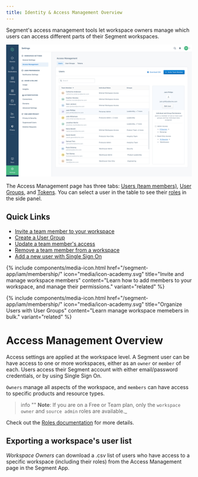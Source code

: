 ```yaml
---
title: Identity & Access Management Overview
---
```


Segment's access management tools let workspace owners manage which users can access different parts of their Segment workspaces.

![](images/IAM-overview.png)

The Access Management page has three tabs: [Users (team members)](/docs/segment-app/iam/concepts/#team-members/), [User Groups](/docs/segment-app/iam/concepts/#user-groups/), and [Tokens](/docs/segment-app/iam/concepts/#tokens/). You can select a user in the table to see their [roles](/docs/segment-app/iam/roles) in the side panel.

## Quick Links
- [Invite a team member to your workspace](/docs/segment-app/iam/membership/#invite-a-new-team-member/)
- [Create a User Group](/docs/segment-app/iam/membership/#create-a-new-user-group/)
- [Update a team member's access](/docs/segment-app/iam/membership#change-a-team-members-access/)
- [Remove a team member from a workspace](/docs/segment-app/iam/membership/#remove-a-team-member-from-your-workspace/)
- [Add a new user with Single Sign On](/docs/segment-app/iam/membership/#team-management-with-single-sign-on/)

{% include components/media-icon.html href="/segment-app/iam/membership/" icon="media/icon-academy.svg" title="Invite and manage workspace members" content="Learn how to add members to your workspace, and manage their permissions." variant="related" %}

{% include components/media-icon.html href="/segment-app/iam/membership/" icon="media/icon-academy.svg" title="Organize Users with User Groups" content="Learn manage workspace memebers in bulk." variant="related" %}

# Access Management Overview

Access settings are applied at the workspace level. A Segment user can be have access to one or more workspaces, either as an `owner` or `member` of each.
Users access their Segment account with either email/password credentials, or by using Single Sign On.

`Owners` manage all aspects of the workspace, and `members` can have access to specific products and resource types.

> info ""
> **Note**: If you are on a Free or Team plan, only the `workspace owner` and `source admin` roles are available._

Check out the [Roles documentation](/docs/segment-app/iam/roles/) for more details.

## Exporting a workspace's user list

*Workspace Owners* can download a .csv list of users who have access to a specific workspace (including their roles) from the Access Management page in the Segment App.
